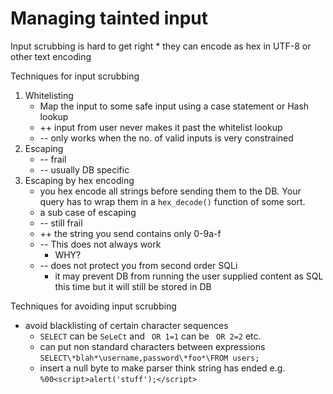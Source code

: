 # Managing tainted input

Input scrubbing is hard to get right \* they can encode as hex in UTF-8 or other
text encoding

Techniques for input scrubbing

1. Whitelisting
    - Map the input to some safe input using a case statement or Hash lookup
    - ++ input from user never makes it past the whitelist lookup
    - -- only works when the no. of valid inputs is very constrained
1. Escaping
    - -- frail
    - -- usually DB specific
1. Escaping by hex encoding
    - you hex encode all strings before sending them to the DB. Your query has
      to wrap them in a `hex_decode()` function of some sort.
    - a sub case of escaping
    - -- still frail
    - ++ the string you send contains only 0-9a-f
    - -- This does not always work
        - WHY?
    - -- does not protect you from second order SQLi
        - it may prevent DB from running the user supplied content as SQL this
          time but it will still be stored in DB

Techniques for avoiding input scrubbing

- avoid blacklisting of certain character sequences
    - `SELECT` can be `SeLeCt` and ` OR 1=1` can be ` OR 2=2` etc.
    - can put non standard characters between expressions
      `SELECT\*blah*\username,password\*foo*\FROM users;`
    - insert a null byte to make parser think string has ended e.g.
      `%00<script>alert('stuff');</script>`
